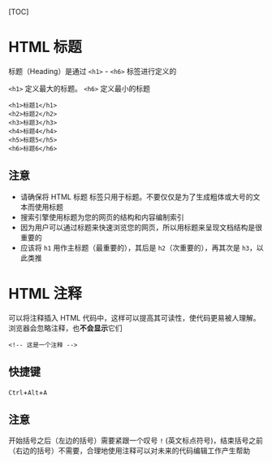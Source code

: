 <!--
 * @Author: shenxh
 * @Date: 2021-12-13 16:18:52
 * @LastEditors: shenxh
 * @LastEditTime: 2021-12-13 16:23:16
 * @Description: HTML 标题
-->

[TOC]

# HTML 标题
标题（Heading）是通过 `<h1>` - `<h6>` 标签进行定义的

`<h1>` 定义最大的标题。 `<h6>` 定义最小的标题
```
<h1>标题1</h1>
<h2>标题2</h2>
<h3>标题3</h3>
<h4>标题4</h4>
<h5>标题5</h5>
<h6>标题6</h6>
```
## 注意
+ 请确保将 HTML 标题 标签只用于标题。不要仅仅是为了生成粗体或大号的文本而使用标题
+ 搜索引擎使用标题为您的网页的结构和内容编制索引
+ 因为用户可以通过标题来快速浏览您的网页，所以用标题来呈现文档结构是很重要的
+ 应该将 `h1` 用作主标题（最重要的），其后是 `h2`（次重要的），再其次是 `h3`，以此类推

# HTML 注释
可以将注释插入 HTML 代码中，这样可以提高其可读性，使代码更易被人理解。浏览器会忽略注释，也**不会显示**它们
```
<!-- 这是一个注释 -->
```

## 快捷键
`Ctrl`+`Alt`+`A`

## 注意
开始括号之后（左边的括号）需要紧跟一个叹号 `!` (英文标点符号)，结束括号之前（右边的括号）不需要，合理地使用注释可以对未来的代码编辑工作产生帮助
